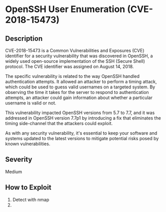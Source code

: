 #  OpenSSH User Enumeration (CVE-2018-15473)

## Description
CVE-2018-15473 is a Common Vulnerabilities and Exposures (CVE) identifier for a security vulnerability that was discovered in OpenSSH, a widely used open-source implementation of the SSH (Secure Shell) protocol. The CVE identifier was assigned on August 14, 2018.

The specific vulnerability is related to the way OpenSSH handled authentication attempts. It allowed an attacker to perform a timing attack, which could be used to guess valid usernames on a targeted system. By observing the time it takes for the server to respond to authentication attempts, an attacker could gain information about whether a particular username is valid or not.

This vulnerability impacted OpenSSH versions from 5.7 to 7.7, and it was addressed in OpenSSH version 7.7p1 by introducing a fix that eliminates the timing side-channel that the attackers could exploit.

As with any security vulnerability, it's essential to keep your software and systems updated to the latest versions to mitigate potential risks posed by known vulnerabilities.

## Severity 
Medium

## How to Exploit
1. Detect with nmap
2. 

